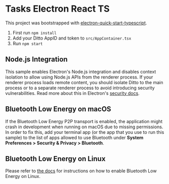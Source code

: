 # Tasks Electron React TS

This project was bootstrapped with [electron-quick-start-typescript](https://github.com/electron/electron-quick-start-typescript).

1. First run `npm install`
2. Add your Ditto AppID and token to `src/AppContainer.tsx`
3. Run `npm start`

## Node.js Integration

This sample enables Electron's Node.js integration and disables context isolation to allow using Node.js APIs from the renderer process. If your renderer process loads remote content, you should isolate Ditto to the main process or to a separate renderer process to avoid introducing security vulnerabilities. Read more about this in Electron's [security docs](https://www.electronjs.org/docs/latest/tutorial/security#2-do-not-enable-nodejs-integration-for-remote-content).

## Bluetooth Low Energy on macOS

If the Bluetooth Low Energy P2P transport is enabled, the application might crash in development when running on macOS due to missing permissions. In order to fix this, add your terminal app (or the app that you use to run this sample) to the list of apps allowed to use Bluetooth under **System Preferences > Security & Privacy > Bluetooth**.

## Bluetooth Low Energy on Linux

Please refer to [the docs](https://docs.ditto.live/bluez-setup) for instructions on how to enable Bluetooth Low Energy on Linux.
